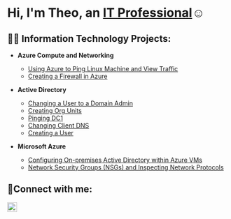 <h1>Hi, I'm Theo, an <a href="https://www.linkedin.com/in/theodore-chris-piercy/">IT Professional</a>☺</h1>

<h2>👨‍💻 Information Technology Projects:</h2>

- <b>Azure Compute and Networking </b>
  - [Using Azure to Ping Linux Machine and View Traffic](https://github.com/tcpiercy/osticket-prereqs)
  - [Creating a Firewall in Azure](https://github.com/joshmadakorcc/post-install-config)
- <b>Active Directory</b>
  - [Changing a User to a Domain Admin](https://github.com/joshmadakorcc/configure-ad)
  - [Creating Org Units](https://github.com/joshmadakorcc/azure-network-protocols)
  - [Pinging DC1](https://github.com/joshmadakorcc/azure-network-protocols)
  - [Changing Client DNS](https://github.com/joshmadakorcc/azure-network-protocols)
  - [Creating a User](https://github.com/joshmadakorcc/azure-network-protocols)


- <b>Microsoft Azure</b>
  - [Configuring On-premises Active Directory within Azure VMs](https://github.com/joshmadakorcc/configure-ad)
  - [Network Security Groups (NSGs) and Inspecting Network Protocols](https://github.com/joshmadakorcc/azure-network-protocols)

<h2>🤳Connect with me:</h2>

[<img align="left" alt="Theo | LinkedIn" width="22px" src="https://cdn.jsdelivr.net/npm/simple-icons@v3/icons/linkedin.svg" />][linkedin]


[linkedin]: [https://linkedin.com/in/Theo](https://www.linkedin.com/in/theodore-chris-piercy/)
